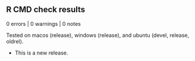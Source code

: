 ## R CMD check results

0 errors | 0 warnings | 0 notes

Tested on macos (release), windows (release), and ubuntu (devel, release, oldrel).

* This is a new release.

